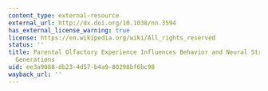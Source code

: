 ```yaml
---
content_type: external-resource
external_url: http://dx.doi.org/10.1038/nn.3594
has_external_license_warning: true
license: https://en.wikipedia.org/wiki/All_rights_reserved
status: ''
title: Parental Olfactory Experience Influences Behavior and Neural Structure in Subsequent
  Generations
uid: ee3a9088-db23-4d57-b4a9-80298bf6bc98
wayback_url: ''
---
```

